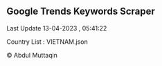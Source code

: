 

## Google Trends Keywords Scraper 
 
Last Update 13-04-2023 , 05:41:22

Country List :
VIETNAM.json



© Abdul Muttaqin 
